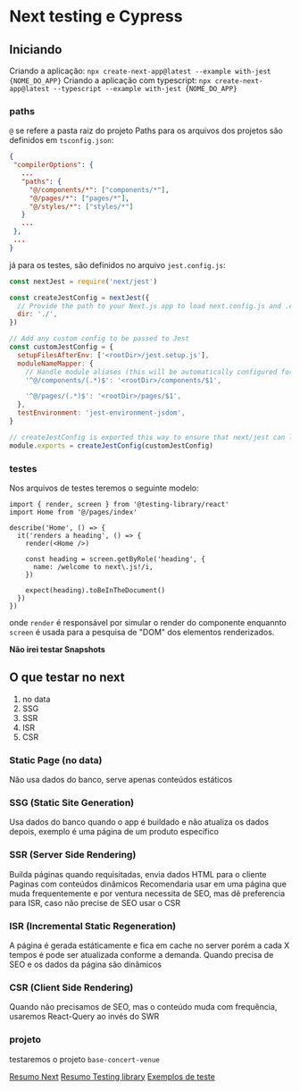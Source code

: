 # Next testing e Cypress

## Iniciando
 Criando a aplicação: `npx create-next-app@latest --example with-jest {NOME_DO_APP}` 
 Criando a aplicação com typescript: `npx create-next-app@latest --typescript --example with-jest {NOME_DO_APP}` 

 ### paths

 `@` se refere a pasta raiz do projeto
 Paths para os arquivos dos projetos são definidos em `tsconfig.json`:
 ```json
 {
  "compilerOptions": {
    ...
    "paths": {
      "@/components/*": ["components/*"],
      "@/pages/*": ["pages/*"],
      "@/styles/*": ["styles/*"]
    }
	...
  },
  ...
}
```
já para os testes, são definidos no arquivo `jest.config.js`:
```js
const nextJest = require('next/jest')

const createJestConfig = nextJest({
  // Provide the path to your Next.js app to load next.config.js and .env files in your test environment
  dir: './',
})

// Add any custom config to be passed to Jest
const customJestConfig = {
  setupFilesAfterEnv: ['<rootDir>/jest.setup.js'],
  moduleNameMapper: {
    // Handle module aliases (this will be automatically configured for you soon)
    '^@/components/(.*)$': '<rootDir>/components/$1',

    '^@/pages/(.*)$': '<rootDir>/pages/$1',
  },
  testEnvironment: 'jest-environment-jsdom',
}

// createJestConfig is exported this way to ensure that next/jest can load the Next.js config which is async
module.exports = createJestConfig(customJestConfig)
```
### testes
Nos arquivos de testes teremos o seguinte modelo:
```tsx
import { render, screen } from '@testing-library/react'
import Home from '@/pages/index'

describe('Home', () => {
  it('renders a heading', () => {
    render(<Home />)

    const heading = screen.getByRole('heading', {
      name: /welcome to next\.js!/i,
    })

    expect(heading).toBeInTheDocument()
  })
})
```
onde `render` é responsável por simular o render do componente enquannto `screen` é usada para a pesquisa de "DOM" dos elementos renderizados.

**Não irei testar Snapshots**

## O que testar no next
1. no data
2. SSG
3. SSR
4. ISR
5. CSR
   
### Static Page (no data)
Não usa dados do banco, serve apenas conteúdos estáticos

### SSG (Static Site Generation)
Usa dados do banco quando o app é buildado e não atualiza os dados depois, exemplo é uma página de um produto específico

### SSR (Server Side Rendering)
Builda páginas quando requisitadas, envia dados HTML para o cliente
Paginas com conteúdos dinâmicos
Recomendaria usar em uma página que muda frequentemente e por ventura necessita de SEO, mas dê preferencia para ISR, caso não precise de SEO usar o CSR

### ISR (Incremental Static Regeneration)
A página é gerada estáticamente e fica em cache no server porém a cada X tempos é pode ser atualizada conforme a demanda.
Quando precisa de SEO e os dados da página são dinâmicos
 
### CSR (Client Side Rendering)
Quando não precisamos de SEO, mas o conteúdo muda com frequência, usaremos React-Query ao invés do SWR

### projeto
testaremos o projeto `base-concert-venue`

[Resumo Next](./Next.md)
[Resumo Testing library](./testing-library.md)
[Exemplos de teste](./Testing.MD)
